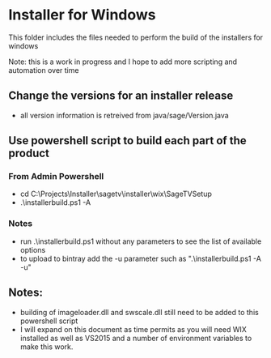 # Installer for Windows

 This folder includes the files needed to perform the build of the installers for windows

  Note: this is a work in progress and I hope to add more scripting and automation over time

## Change the versions for an installer release
* all version information is retreived from java/sage/Version.java

## Use powershell script to build each part of the product
### From Admin Powershell
* cd C:\Projects\Installer\sagetv\installer\wix\SageTVSetup
* .\installerbuild.ps1 -A
### Notes
* run .\installerbuild.ps1 without any parameters to see the list of available options
* to upload to bintray add the -u parameter such as ".\installerbuild.ps1 -A -u"

## Notes:
* building of imageloader.dll and swscale.dll still need to be added to this powershell script
* I will expand on this document as time permits as you will need WIX installed as well as VS2015 and a number of environment variables to make this work.


